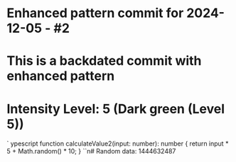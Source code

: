 ﻿# Enhanced pattern commit for 2024-12-05 - #2
# This is a backdated commit with enhanced pattern
# Intensity Level: 5 (Dark green (Level 5))
`	ypescript
function calculateValue2(input: number): number {
    return input * 5 + Math.random() * 10;
}
``n# Random data: 1444632487

